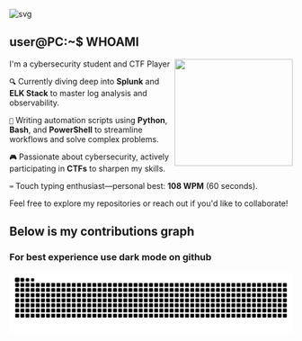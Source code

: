 ![svg](https://readme-typing-svg.demolab.com/?font=Pixelify+Sans&size=32&duration=2550&pause=1000&color=ffffff&random=false&width=435&lines=Welcome+to+my+profile+!)

## user@PC:~$ WHOAMI 
I'm a cybersecurity student and CTF Player 
<p1>
  <img height="190" width="210" align="right" src="https://github.com/user-attachments/assets/44d46ee2-0354-4aa5-9e76-8e4de58be366" >  
</p1>

**`🔍`** Currently diving deep into **Splunk** and **ELK Stack** to master log analysis and observability.

**`🤖`** Writing automation scripts using **Python**, **Bash**, and **PowerShell** to streamline workflows and solve complex problems.

**`🎮`** Passionate about cybersecurity, actively participating in **CTFs** to sharpen my skills.

**`⌨️`** Touch typing enthusiast—personal best: **108 WPM** (60 seconds).

Feel free to explore my repositories or reach out if you'd like to collaborate!

## Below is my contributions graph
### For best experience use dark mode on github
![Snake animation](https://github.com/toxicMango64/toxicMango64/blob/output/github-contribution-grid-snake-dark.svg)  

<!-- ### For best experience use light mode on github
![Snake animation](https://github.com/toxicMango64/toxicMango64/blob/output/github-contribution-grid-snake.svg)        -->

<!-- ### Random Dev Quote -->
<!-- themes: dark, chartreuse-dark, radical, merko, gruvbox, tokyonight, algolia, monokai, dracula, nord
![](https://quotes-github-readme.vercel.app/api?type=horizontal&theme=dark) -->
